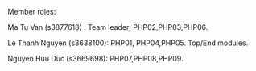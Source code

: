 Member roles:

Ma Tu Van (s3877618) : Team leader; PHP02,PHP03,PHP06.

Le Thanh Nguyen (s3638100): PHP01, PHP04,PHP05. Top/End modules.

Nguyen Huu Duc (s3669698): PHP07,PHP08,PHP09.
